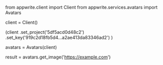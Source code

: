 from appwrite.client import Client
from appwrite.services.avatars import Avatars

client = Client()

(client
  .set_project('5df5acd0d48c2')
  .set_key('919c2d18fb5d4...a2ae413da83346ad2')
)

avatars = Avatars(client)

result = avatars.get_image('https://example.com')
